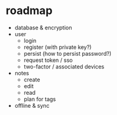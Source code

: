 # roadmap

- database & encryption
- user
  - login
  - register (with private key?)
  - persist (how to persist password?)
  - request token / sso
  - two-factor / associated devices
- notes
  - create
  - edit
  - read
  - plan for tags
- offline & sync
